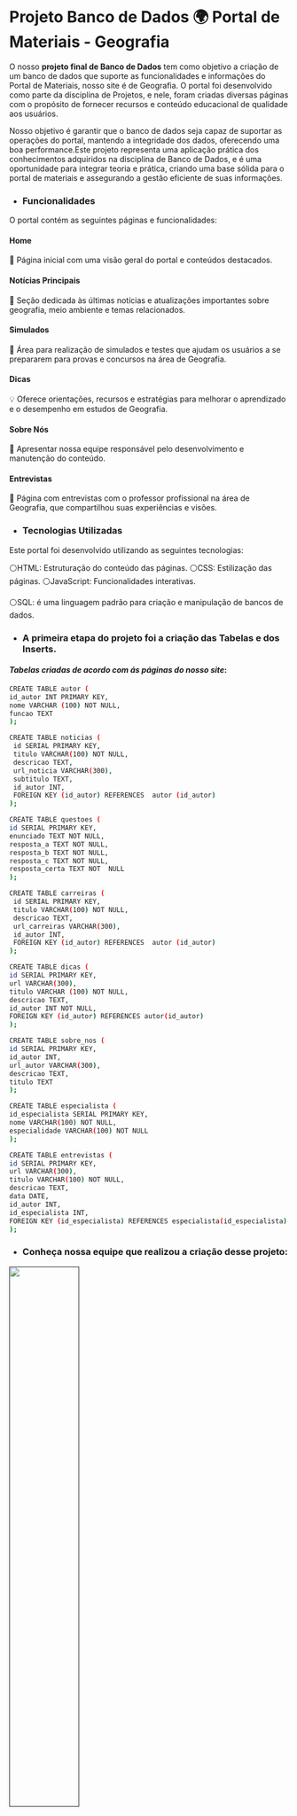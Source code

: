 # Projeto Banco de Dados 🌍 Portal de Materiais - Geografia 
O nosso **projeto final de Banco de Dados** tem como objetivo a criação de um banco de dados que suporte as funcionalidades e informações do Portal de Materiais, nosso site é de Geografia. O portal foi desenvolvido como parte da disciplina de Projetos, e nele, foram criadas diversas páginas com o propósito de fornecer recursos e conteúdo educacional de qualidade aos usuários.

Nosso objetivo é garantir que o banco de dados seja capaz de suportar as operações do portal, mantendo a integridade dos dados, oferecendo uma boa performance.Este projeto representa uma aplicação prática dos conhecimentos adquiridos na disciplina de Banco de Dados, e é uma oportunidade para integrar teoria e prática, criando uma base sólida para o portal de materiais e assegurando a gestão eficiente de suas informações.


- ### Funcionalidades
O portal contém as seguintes páginas e funcionalidades:

####  Home
🏡 Página inicial com uma visão geral do portal e conteúdos destacados.

#### Notícias Principais
📰 Seção dedicada às últimas notícias e atualizações importantes sobre geografia, meio ambiente e temas relacionados.

#### Simulados 
📝 Área para realização de simulados e testes que ajudam os usuários a se prepararem para provas e concursos na área de Geografia.

#### Dicas 
💡 Oferece orientações, recursos e estratégias para melhorar o aprendizado e o desempenho em estudos de Geografia.

#### Sobre Nós
📖  Apresentar nossa equipe responsável pelo desenvolvimento e manutenção do conteúdo.

#### Entrevistas 
🎤 Página com entrevistas com o professor profissional na área de Geografia, que compartilhou suas experiências e visões.

- ### Tecnologias Utilizadas
Este portal foi desenvolvido utilizando as seguintes tecnologias:

⚪HTML: Estruturação do conteúdo das páginas.
  ⚪CSS: Estilização das páginas.   ⚪JavaScript: Funcionalidades interativas.

⚪SQL: é uma linguagem padrão para criação e manipulação de bancos de dados.



- ### A primeira etapa do projeto foi a criação das Tabelas e dos Inserts.
#### *Tabelas criadas de acordo com ás páginas do nosso site*:


```sh
CREATE TABLE autor (
id_autor INT PRIMARY KEY,
nome VARCHAR (100) NOT NULL,
funcao TEXT
);
```
```sh
CREATE TABLE noticias (
 id SERIAL PRIMARY KEY,
 titulo VARCHAR(100) NOT NULL,
 descricao TEXT,
 url_noticia VARCHAR(300),
 subtitulo TEXT,
 id_autor INT,
 FOREIGN KEY (id_autor) REFERENCES  autor (id_autor)
);
```

```sh
CREATE TABLE questoes (
id SERIAL PRIMARY KEY,
enunciado TEXT NOT NULL,
resposta_a TEXT NOT NULL,
resposta_b TEXT NOT NULL,
resposta_c TEXT NOT NULL,
resposta_certa TEXT NOT  NULL
);
```
```sh
CREATE TABLE carreiras (
 id SERIAL PRIMARY KEY,
 titulo VARCHAR(100) NOT NULL,
 descricao TEXT,
 url_carreiras VARCHAR(300),
 id_autor INT,
 FOREIGN KEY (id_autor) REFERENCES  autor (id_autor)
);
```

```sh
CREATE TABLE dicas (
id SERIAL PRIMARY KEY,
url VARCHAR(300),
titulo VARCHAR (100) NOT NULL,
descricao TEXT,
id_autor INT NOT NULL,
FOREIGN KEY (id_autor) REFERENCES autor(id_autor)
);
```

```sh
CREATE TABLE sobre_nos (
id SERIAL PRIMARY KEY,
id_autor INT,
url_autor VARCHAR(300),
descricao TEXT,
titulo TEXT
);
```
```sh
CREATE TABLE especialista (
id_especialista SERIAL PRIMARY KEY,
nome VARCHAR(100) NOT NULL,
especialidade VARCHAR(100) NOT NULL
);
```
```sh
CREATE TABLE entrevistas (
id SERIAL PRIMARY KEY,
url VARCHAR(300),
titulo VARCHAR(100) NOT NULL,
descricao TEXT,
data DATE,
id_autor INT,
id_especialista INT,
FOREIGN KEY (id_especialista) REFERENCES especialista(id_especialista)
);
```


- ### Conheça nossa equipe que realizou a criação desse projeto:
<a href="">
<img src="https://github.com/user-attachments/assets/7562a0cf-391c-4c75-8e0f-08bea465e286" width="50%;"></a>


Somos uma equipe de alunos do SENAI formada por cinco integrantes: uma Product Owner (P.O.), uma Scrum Master e três desenvolvedores. Trabalhamos juntos utilizando metodologias ágeis para criar soluções inovadoras e alcançar nossos objetivos.  


**Papel de Cada Membro do Time**: Todos os integrantes fizeram juntos as etapas da criação das tabelas, inserts e participaram ativamente de cada detalhe.

- ### Integrantes:

  
<div style="display: flex; align-items: center;">
<img src="https://github.com/user-attachments/assets/d73faea8-9ef2-431f-9e4b-c39296c6ebe9" alt="Sophia Gomes" width="150" height="150";">
 <p><strong>Sophia Gomes</strong>: Product Owner (P.O) do projeto. Responsável por gerenciar a visão do produto, definir as funcionalidades, priorizar as tarefas e garantir que a equipe estivesse alinhada com as expectativas do projeto.

### Anna Clara (Scrum Master).</p>
</div>


<div style="display: flex; align-items: center;">
<img src="https://github.com/user-attachments/assets/340fd2c2-1cd8-4e53-9fe3-5e0ff1b959ea" alt="Anna Clara Fiochi" width="150" height="150";">
 <p><strong>Anna Clara Fiochi</strong>: Scrum Master do projeto. Responsável por facilitar as reuniões diárias, ajudar a remover obstáculos e garantir que a equipe seguisse o processo ágil de Scrum.</p>
</div>

<div style="display: flex; align-items: center;">
<img src="https://github.com/user-attachments/assets/195f1541-01f2-4119-ac16-82e65465896c" alt="SGiovanni Gonçalves" width="150" height="150";">
 <p><strong>Giovanni Gonçalves</strong>: Desenvolvedor do projeto. Trabalhou com HTML e CSS para criar as páginas e interfaces do portal, garantindo uma boa estrutura e layout.</p>
</div>

<div style="display: flex; align-items: center;">
<img src="https://github.com/user-attachments/assets/cc698978-7791-4ed6-bc4b-350ab0d9731e" alt="João Gianoni" width="150" height="150";">
 <p><strong>João Gianoni</strong>: Desenvolvedor do projeto. Trabalhou com HTML e CSS, criando e ajustando o design das páginas do portal.</p>
</div>

<div style="display: flex; align-items: center;">
<img src="https://github.com/user-attachments/assets/c0d1eca1-2c25-4df3-8eb8-aa2a8ad8cc5b" alt="Rayssa Gonçalves" width="150" height="150";">
 <p><strong>Rayssa Gonçalves</strong>: Desenvolvedora do projeto. Trabalhou em HTML e CSS. Ajudou a construir e estilizar as páginas do portal, trabalhando no design e na experiência do usuário.</p>
</div>





### MER E DER


*MER*: Descrição abstrata e conceitual dos dados. 
```sh
cada noticia tem um autor (1:N)

cada simulado tem questões (1:N)

cada autor tem uma função (1:1)

cada função tem vários autores (1:N)

cada sobre nós tem um autor  (um para muitos)

cada carreiras tem um autor  (um para muitos)
```

 *DER*: Representação gráfica do MER.
![Projeto final](https://github.com/user-attachments/assets/ef950b8c-b799-441e-9dbe-746e9998d62d)







